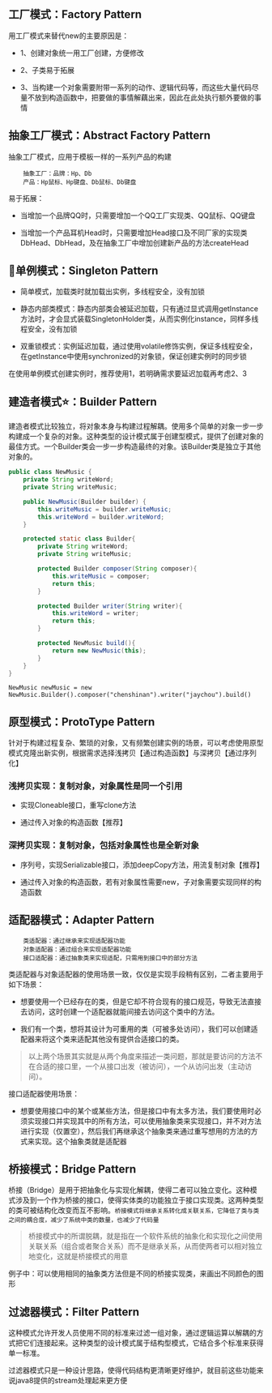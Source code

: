 ## 工厂模式：Factory Pattern

用工厂模式来替代new的主要原因是：

* 1、创建对象统一用工厂创建，方便修改

* 2、子类易于拓展

* 3、当构建一个对象需要附带一系列的动作、逻辑代码等，而这些大量代码尽量不放到构造函数中，把要做的事情解藕出来，因此在此处执行额外要做的事情

## 抽象工厂模式：Abstract Factory Pattern

抽象工厂模式，应用于模板一样的一系列产品的构建

        抽象工厂：品牌：Hp、Db
        产品：Hp鼠标、Hp键盘、Db鼠标、Db键盘

易于拓展：

* 当增加一个品牌QQ时，只需要增加一个QQ工厂实现类、QQ鼠标、QQ键盘

* 当增加一个产品耳机Head时，只需要增加Head接口及不同厂家的实现类DbHead、DbHead，及在抽象工厂中增加创建新产品的方法createHead

## 单例模式：Singleton Pattern

* 简单模式，加载类时就加载出实例，多线程安全，没有加锁

* 静态内部类模式：静态内部类会被延迟加载，只有通过显式调用getInstance方法时，才会显式装载SingletonHolder类，从而实例化instance，同样多线程安全，没有加锁

* 双重锁模式：实例延迟加载，通过使用volatile修饰实例，保证多线程安全，在getInstance中使用synchronized的对象锁，保证创建实例时的同步锁

在使用单例模式创建实例时，推荐使用1，若明确需求要延迟加载再考虑2、3

## 建造者模式⭐️：Builder Pattern

建造者模式比较独立，将对象本身与构建过程解耦。使用多个简单的对象一步一步构建成一个复杂的对象。这种类型的设计模式属于创建型模式，提供了创建对象的最佳方式。一个Builder类会一步一步构造最终的对象。该Builder类是独立于其他对象的。

```java
public class NewMusic {
    private String writeWord;
    private String writeMusic;

    public NewMusic(Builder builder) {
        this.writeMusic = builder.writeMusic;
        this.writeWord = builder.writeWord;
    }

    protected static class Builder{
        private String writeWord;
        private String writeMusic;

        protected Builder composer(String composer){
            this.writeMusic = composer;
            return this;
        }

        protected Builder writer(String writer){
            this.writeWord = writer;
            return this;
        }

        protected NewMusic build(){
            return new NewMusic(this);
        }
    }
}
```

`NewMusic newMusic = new NewMusic.Builder().composer("chenshinan").writer("jaychou").build()`

## 原型模式：ProtoType Pattern

针对于构建过程复杂、繁琐的对象，又有频繁创建实例的场景，可以考虑使用原型模式克隆出新实例，根据需求选择浅拷贝【通过构造函数】与深拷贝【通过序列化】

### 浅拷贝实现：复制对象，对象属性是同一个引用

* 实现Cloneable接口，重写clone方法

* 通过传入对象的构造函数【推荐】

### 深拷贝实现：复制对象，包括对象属性也是全新对象

* 序列号，实现Serializable接口，添加deepCopy方法，用流复制对象【推荐】

* 通过传入对象的构造函数，若有对象属性需要new，子对象需要实现同样的构造函数

## 适配器模式：Adapter Pattern

        类适配器：通过继承来实现适配器功能
        对象适配器：通过组合来实现适配器功能
        接口适配器：通过抽象类来实现适配，只需用到接口中的部分方法

类适配器与对象适配器的使用场景一致，仅仅是实现手段稍有区别，二者主要用于如下场景：

* 想要使用一个已经存在的类，但是它却不符合现有的接口规范，导致无法直接去访问，这时创建一个适配器就能间接去访问这个类中的方法。

* 我们有一个类，想将其设计为可重用的类（可被多处访问），我们可以创建适配器来将这个类来适配其他没有提供合适接口的类。

> 以上两个场景其实就是从两个角度来描述一类问题，那就是要访问的方法不在合适的接口里，一个从接口出发（被访问），一个从访问出发（主动访问）。

接口适配器使用场景：

* 想要使用接口中的某个或某些方法，但是接口中有太多方法，我们要使用时必须实现接口并实现其中的所有方法，可以使用抽象类来实现接口，并不对方法进行实现（仅置空），然后我们再继承这个抽象类来通过重写想用的方法的方式来实现。这个抽象类就是适配器

## 桥接模式：Bridge Pattern

桥接（Bridge）是用于把抽象化与实现化解耦，使得二者可以独立变化。这种模式涉及到一个作为桥接的接口，使得实体类的功能独立于接口实现类。这两种类型的类可被结构化改变而互不影响。`桥接模式将继承关系转化成关联关系，它降低了类与类之间的耦合度，减少了系统中类的数量，也减少了代码量`

> 桥接模式中的所谓脱耦，就是指在一个软件系统的抽象化和实现化之间使用关联关系（组合或者聚合关系）而不是继承关系，从而使两者可以相对独立地变化，这就是桥接模式的用意

例子中：可以使用相同的抽象类方法但是不同的桥接实现类，来画出不同颜色的图形

## 过滤器模式：Filter Pattern

这种模式允许开发人员使用不同的标准来过滤一组对象，通过逻辑运算以解耦的方式把它们连接起来。这种类型的设计模式属于结构型模式，它结合多个标准来获得单一标准。

过滤器模式只是一种设计思路，使得代码结构更清晰更好维护，就目前这些功能来说java8提供的stream处理起来更方便